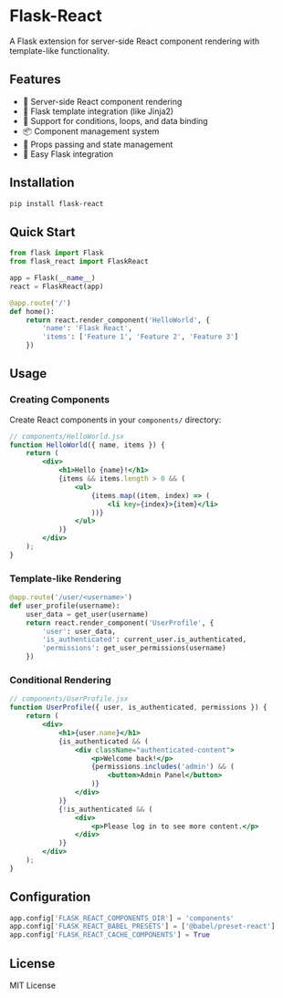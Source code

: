 # Flask-React

A Flask extension for server-side React component rendering with template-like functionality.

## Features

- 🚀 Server-side React component rendering
- 🎯 Flask template integration (like Jinja2)
- 🔄 Support for conditions, loops, and data binding
- 📦 Component management system
- 🎨 Props passing and state management
- 🔧 Easy Flask integration

## Installation

```bash
pip install flask-react
```

## Quick Start

```python
from flask import Flask
from flask_react import FlaskReact

app = Flask(__name__)
react = FlaskReact(app)

@app.route('/')
def home():
    return react.render_component('HelloWorld', {
        'name': 'Flask React',
        'items': ['Feature 1', 'Feature 2', 'Feature 3']
    })
```

## Usage

### Creating Components

Create React components in your `components/` directory:

```jsx
// components/HelloWorld.jsx
function HelloWorld({ name, items }) {
    return (
        <div>
            <h1>Hello {name}!</h1>
            {items && items.length > 0 && (
                <ul>
                    {items.map((item, index) => (
                        <li key={index}>{item}</li>
                    ))}
                </ul>
            )}
        </div>
    );
}
```

### Template-like Rendering

```python
@app.route('/user/<username>')
def user_profile(username):
    user_data = get_user(username)
    return react.render_component('UserProfile', {
        'user': user_data,
        'is_authenticated': current_user.is_authenticated,
        'permissions': get_user_permissions(username)
    })
```

### Conditional Rendering

```jsx
// components/UserProfile.jsx
function UserProfile({ user, is_authenticated, permissions }) {
    return (
        <div>
            <h1>{user.name}</h1>
            {is_authenticated && (
                <div className="authenticated-content">
                    <p>Welcome back!</p>
                    {permissions.includes('admin') && (
                        <button>Admin Panel</button>
                    )}
                </div>
            )}
            {!is_authenticated && (
                <div>
                    <p>Please log in to see more content.</p>
                </div>
            )}
        </div>
    );
}
```

## Configuration

```python
app.config['FLASK_REACT_COMPONENTS_DIR'] = 'components'
app.config['FLASK_REACT_BABEL_PRESETS'] = ['@babel/preset-react']
app.config['FLASK_REACT_CACHE_COMPONENTS'] = True
```

## License

MIT License
